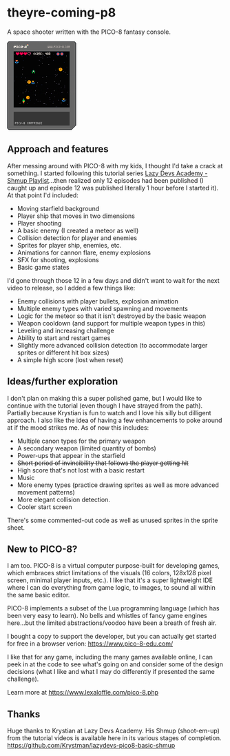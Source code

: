 # theyre-coming-p8
 A space shooter written with the PICO-8 fantasy console.

 ![They're Coming game cartridge](./builds/theyrecoming.p8.png)

## Approach and features

After messing around with PICO-8 with my kids, I thought I'd take a crack at something. I started following this tutorial series [Lazy Devs Academy - Shmup Playlist](https://www.youtube.com/playlist?list=PLea8cjCua_P3Sfq4XJqNVbd1vsWnh7LZd)...then realized only 12 episodes had been published (I caught up and episode 12 was published literally 1 hour before I started it). At that point I'd included:

- Moving starfield background
- Player ship that moves in two dimensions
- Player shooting
- A basic enemy (I created a meteor as well)
- Collision detection for player and enemies
- Sprites for player ship, enemies, etc.
- Animations for cannon flare, enemy explosions
- SFX for shooting, explosions
- Basic game states

I'd gone through those 12 in a few days and didn't want to wait for the next video to release, so I added a few things like:

- Enemy collisions with player bullets, explosion animation
- Multiple enemy types with varied spawning and movements
- Logic for the meteor so that it isn't destroyed by the basic weapon
- Weapon cooldown (and support for multiple weapon types in this)
- Leveling and increasing challenge
- Ability to start and restart games
- Slightly more advanced collision detection (to accommodate larger sprites or different hit box sizes)
- A simple high score (lost when reset)

## Ideas/further exploration

I don't plan on making this a super polished game, but I would like to continue with the tutorial (even though I have strayed from the path). Partially because Krystian is fun to watch and I love his silly but dilligent approach. I also like the idea of having a few enhancements to poke around at if the mood strikes me. As of now this includes:

- Multiple canon types for the primary weapon
- A secondary weapon (limited quantity of bombs)
- Power-ups that appear in the starfield
- ~~Short period of invincibility that follows the player getting hit~~
- High score that's not lost with a basic restart
- Music
- More enemy types (practice drawing sprites as well as more advanced movement patterns)
- More elegant collision detection.
- Cooler start screen

There's some commented-out code as well as unused sprites in the sprite sheet.

## New to PICO-8?

I am too. PICO-8 is a virtual computer purpose-built for developing games, which embraces strict limitations of the visuals (16 colors, 128x128 pixel screen, minimal player inputs, etc.). I like that it's a super lightweight IDE where I can do everything from game logic, to images, to sound all within the same basic editor.

PICO-8 implements a subset of the Lua programming language (which has been very easy to learn). No bells and whistles of fancy game engines here...but the limited abstractions/voodoo have been a breath of fresh air.

I bought a copy to support the developer, but you can actually get started for free in a browser verion: https://www.pico-8-edu.com/

I like that for any game, including the many games available online, I can peek in at the code to see what's going on and consider some of the design decisions (what I like and what I may do differently if presented the same challenge). 

Learn more at https://www.lexaloffle.com/pico-8.php

## Thanks

Huge thanks to Krystian at Lazy Devs Academy. His Shmup (shoot-em-up) from the tutorial videos is available here in its various stages of completion. https://github.com/Krystman/lazydevs-pico8-basic-shmup
